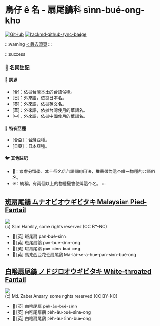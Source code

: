 # 鳥仔 ê 名 - 扇尾鶲科 sìnn-bué-ong-kho

[![GitHub](https://img.shields.io/badge/GitHub-black?logo=github)](https://github.com/siansiansu/tsiau-a-e-mia)
[![hackmd-github-sync-badge](https://hackmd.io/XGUc5jKmTISaFIn0F5-PPQ/badge)](https://hackmd.io/XGUc5jKmTISaFIn0F5-PPQ)

:::warning
[< 轉去頭頁](https://hackmd.io/@siansiansu/Hy4VzNvha)
:::

:::success
### 📖 名詞註記

#### 📎 詞源

- [台]：依據台灣本土的台語俗稱。
- [日]：外來語，依據日本名。
- [英]：外來語，依據英文名。
- [華]：外來語，依據台灣使用的華語名。
- [中]：外來語，依據中國使用的華語名。

#### 🎏 特有亞種

- [台亞]：台灣亞種。
- [日亞]：日本亞種。

#### 🐦 其他註記

- 🎯：考慮分類學、本土俗名佮台語詞的用法，推薦做為這个唯一物種的台語俗名。
- ✳️：統稱，有兩個以上的物種攏會使叫這个名。
:::

## [斑扇尾鶲 ムナオビオウギビタキ Malaysian Pied-Fantail](https://ebird.org/species/piefan1)

![](https://inaturalist-open-data.s3.amazonaws.com/photos/188717255/medium.jpg)
<br/>
(c) Sam Hambly, some rights reserved (CC BY-NC)

- 🎯 [英] 斑尾扇 pan-bué-sìnn
- 🎯 [英] 斑尾扇鶲 pan-bué-sìnn-ong
- 🎯 [英] 斑扇尾鶲 pan-sìnn-bué-ong
- 🎯 [英] 馬來西亞花斑扇尾鶲 Má-lâi-se-a-hue-pan-sìnn-bué-ong

## [白喉扇尾鶲 ノドジロオウギビタキ White-throated Fantail](https://ebird.org/species/whtfan1)

![](https://inaturalist-open-data.s3.amazonaws.com/photos/87761856/medium.jpg)
<br/>
(c) Md. Zaber Ansary, some rights reserved (CC BY-NC)

- 🎯 [英] 白喉尾扇 pe̍h-âu-bué-sìnn
- 🎯 [英] 白喉尾扇鶲 pe̍h-âu-bué-sìnn-ong
- 🎯 [英] 白喉扇尾鶲 pe̍h-âu-sìnn-bué-ong
